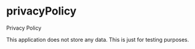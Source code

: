 # privacyPolicy
Privacy Policy

This application does not store any data. This is just for testing purposes.
